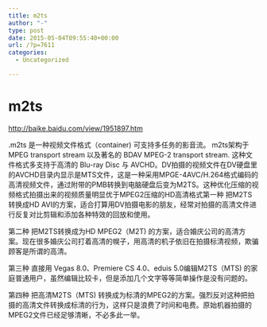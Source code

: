 ```yaml
---
title: m2ts
author: "-"
type: post
date: 2015-05-04T09:55:40+00:00
url: /?p=7611
categories:
  - Uncategorized

---
```

# m2ts
http://baike.baidu.com/view/1951897.htm

.m2ts 是一种视频文件格式（container) 可支持多任务的影音流。 m2ts架构于MPEG transport stream 以及著名的 BDAV MPEG-2 transport stream. 这种文件格式多支持于高清的 Blu-ray Disc 与 AVCHD。DV拍摄的视频文件在DV硬盘里的AVCHD目录内显示是MTS文件，这是一种采用MPGE-4AVC/H.264格式编码的高清视频文件，通过附带的PMB转换到电脑硬盘后变为M2TS。这种优化压缩的视频格式拍摄出来的视频质量明显优于MPEG2压缩的HD高清格式第一种 把M2TS转换成HD AVI的方案，适合打算用DV拍摄电影的朋友，经常对拍摄的高清文件进行反复对比剪辑和添加各种特效的回放和使用。
  
第二种 把M2TS转换成为HD MPEG2（M2T) 的方案，适合婚庆公司的高清方案。现在很多婚庆公司打着高清的幌子，用高清的机子依旧在拍摄标清视频，欺骗顾客是所谓的高清。
  
第三种 直接用 Vegas 8.0、Premiere CS 4.0、eduis 5.0编辑M2TS（MTS) 的家庭普通用户，虽然编辑比较卡，但是添加几个文字等等简单操作是没有问题的。
  
第四种 把高清M2TS（MTS) 转换成为标清的MPEG2的方案。强烈反对这种把拍摄的高清文件转换成标清的行为，这样只是浪费了时间和电费。原始机器拍摄的MPEG2文件已经足够清晰，不必多此一举。